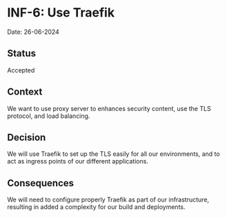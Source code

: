 # INF-6: Use Traefik

Date: 26-06-2024


## Status

Accepted


## Context

We want to use proxy server to enhances security content, use the TLS protocol, and 
load balancing. 


## Decision

We will use Traefik to set up the TLS easily for all our environments, and to act as ingress
points of our different applications.



## Consequences

We will need to configure properly Traefik as part of our infrastructure, resulting in added a
complexity for our build and deployments.